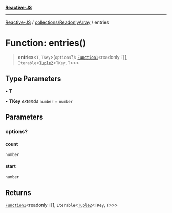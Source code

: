 [**Reactive-JS**](../../../README.md)

***

[Reactive-JS](../../../README.md) / [collections/ReadonlyArray](../README.md) / entries

# Function: entries()

> **entries**\<`T`, `TKey`\>(`options`?): [`Function1`](../../../functions/type-aliases/Function1.md)\<readonly `T`[], `Iterable`\<[`Tuple2`](../../../functions/type-aliases/Tuple2.md)\<`TKey`, `T`\>\>\>

## Type Parameters

• **T**

• **TKey** *extends* `number` = `number`

## Parameters

### options?

#### count

`number`

#### start

`number`

## Returns

[`Function1`](../../../functions/type-aliases/Function1.md)\<readonly `T`[], `Iterable`\<[`Tuple2`](../../../functions/type-aliases/Tuple2.md)\<`TKey`, `T`\>\>\>
